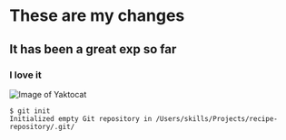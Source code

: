 <h1>These are my changes</h1>
<h2>It has been a great exp so far</h2>
<h3>I love it</h3>

![Image of Yaktocat](https://octodex.github.com/images/yaktocat.png)

```
$ git init
Initialized empty Git repository in /Users/skills/Projects/recipe-repository/.git/
```


